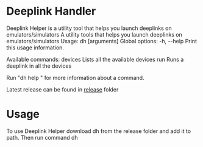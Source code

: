 # Deeplink Handler
Deeplink Helper is a utility tool that helps you launch deeplinks on emulators/simulators
A utility tools that helps you launch deeplinks on emulators/simulators
Usage: dh <command> [arguments]
Global options:
-h, --help    Print this usage information.

Available commands:
devices   Lists all the available devices
run       Runs a deeplink in all the devices

Run "dh help <command>" for more information about a command.

Latest release can be found in [release](https://github.com/balvinderg/deeplink_cli/tree/master/release) folder

# Usage
To use Deeplink Helper download dh from the release folder and add it to path.
Then run command dh
